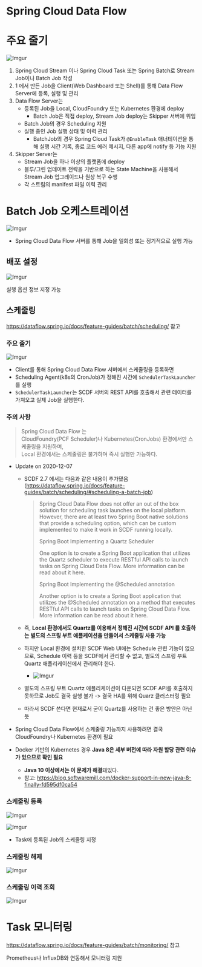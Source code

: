 # Spring Cloud Data Flow

# 주요 줄기

![Imgur](https://i.imgur.com/xRRwhpg.png)

1. Spring Cloud Stream 이나 Spring Cloud Task 또는 Spring Batch로 Stream Job이나 Batch Job 작성
1. 1 에서 만든 Job을 Client(Web Dashboard 또는 Shell)를 통해 Data Flow Server에 등록, 실행 및 관리
1. Data Flow Server는 
    - 등록된 Job을 Local, CloudFoundry 또는 Kubernetes 환경에 deploy
      - Batch Job은 직접 deploy, Stream Job deploy는 Skipper 서버에 위임
    - Batch Job의 경우 Scheduling 지원
    - 실행 중인 Job 실행 상태 및 이력 관리
      - BatchJob의 경우 Spring Cloud Task가 `@EnableTask` 애너테이션을 통해 실행 시간 기록, 종료 코드 에러 메시지, 다른 app에 notify 등 기능 지원
1. Skipper Server는
    - Stream Job을 하나 이상의 플랫폼에 deploy
    - 블루/그린 업데이트 전략을 기반으로 하는 State Machine을 사용해서 Stream Job 업그레이드나 원상 복구 수행
    - 각 스트림의 manifest 파일 이력 관리

# Batch Job 오케스트레이션

![Imgur](https://i.imgur.com/3i8EYCa.png)

- Spring Cloud Data Flow 서버를 통해 Job을 일회성 또는 정기적으로 실행 가능

## 배포 설정

![Imgur](https://i.imgur.com/i94gmiU.png)

실행 옵션 정보 지정 가능

## 스케줄링

https://dataflow.spring.io/docs/feature-guides/batch/scheduling/ 참고

### 주요 줄기

![Imgur](https://i.imgur.com/F10zTJx.png)

- Client를 통해 Spring Cloud Data Flow 서버에서 스케줄링을 등록하면
- Scheduling Agent(k8s의 CronJob)가 정해진 시간에 `SchedulerTaskLauncher`를 실행
- `SchedulerTaskLauncher`는 SCDF 서버의 REST API를 호출해서 관련 데이터를 가져오고 실제 Job을 실행한다. 

### 주의 사항

> Spring Cloud Data Flow 는  
> CloudFoundry(PCF Scheduler)나 Kubernetes(CronJobs) 환경에서만 스케줄링을 지원하며,  
> Local 환경에서는 스케줄링은 불가하며 즉시 실행만 가능하다.

- Update on 2020-12-07  
    -  SCDF 2.7 에서는 다음과 같은 내용이 추가됐음 (https://dataflow.spring.io/docs/feature-guides/batch/scheduling/#scheduling-a-batch-job)
    
        >Spring Cloud Data Flow does not offer an out of the box solution for scheduling task launches on the local platform.
        >However, there are at least two Spring Boot native solutions that provide a scheduling option, which can be custom implemented to make it work in SCDF running locally.
        >
        >Spring Boot Implementing a Quartz Scheduler
        >
        >One option is to create a Spring Boot application that utilizes the Quartz scheduler to execute RESTful API calls to launch tasks on Spring Cloud Data Flow. More information can be read about it here.
        >
        >Spring Boot Implementing the @Scheduled annotation
        >
        >Another option is to create a Spring Boot application that utilizes the @Scheduled annotation on a method that executes RESTful API calls to launch tasks on Spring Cloud Data Flow. More information can be read about it here.

    - 즉, **Local 환경에서도 Quartz를 이용해서 정해진 시간에 SCDF API 를 호출하는 별도의 스프링 부트 애플케이션을 만들어서 스케줄링 사용 가능**
    - 하지만 Local 환경에 설치한 SCDF Web UI에는 Schedule 관련 기능이 없으므로, Schedule 이력 등을 SCDF에서 관리할 수 없고, 별도의 스프링 부트 Quartz 애플리케이션에서 관리해야 한다.

        - ![Imgur](https://i.imgur.com/2S4q1wn.png)
    - 별도의 스프링 부트 Quartz 애플리케이션이 다운되면 SCDF API를 호출하지 못하므로 Job도 결국 실행 불가 -> 결국 HA를 위해 Quarz 클러스터링 필요
    - 따라서 SCDF 쓴다면 현재로서 굳이 Quartz를 사용하는 건 좋은 방안은 아닌 듯

- Spring Cloud Data Flow에서 스케줄링 기능까지 사용하려면 결국 CloudFoundry나 Kubernetes 환경이 필요
- Docker 기반의 Kubernetes 경우 **Java 8은 세부 버전에 따라 자원 할당 관련 이슈가 있으므로 확인 필요**
  - **Java 10 이상에서는 이 문제가 해결**돼있다.
  - 참고: https://blog.softwaremill.com/docker-support-in-new-java-8-finally-fd595df0ca54

### 스케줄링 등록

![Imgur](https://i.imgur.com/vnhr8jN.png)

![Imgur](https://i.imgur.com/NybeLvY.png)

- Task에 등록된 Job의 스케줄링 지정

### 스케줄링 해제

![Imgur](https://i.imgur.com/gKXos0V.png)

### 스케줄링 이력 조회

![Imgur](https://i.imgur.com/FSgmBVD.png)

# Task 모니터링

https://dataflow.spring.io/docs/feature-guides/batch/monitoring/ 참고

Prometheus나 InfluxDB와 연동해서 모니터링 지원



